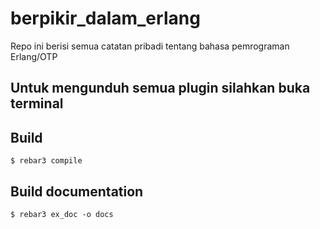 berpikir_dalam_erlang
=====

Repo ini berisi semua catatan pribadi tentang bahasa pemrograman Erlang/OTP

Untuk mengunduh semua plugin silahkan buka terminal
----------------------------------------------------

Build
-----

    $ rebar3 compile

Build documentation
-------------------

    $ rebar3 ex_doc -o docs
